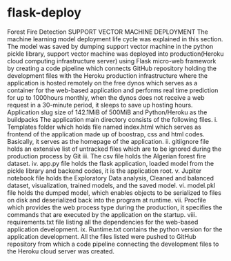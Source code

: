# flask-deploy
Forest Fire Detection 
SUPPORT VECTOR MACHINE DEPLOYMENT
The machine learning model deployment life cycle was explained in this section. The model was saved by dumping support vector machine in the python pickle library, support vector machine was deployed into production(Heroku cloud computing infrastructure server) using Flask micro-web framework by creating a code pipeline which connects GitHub repository holding the development files with the Heroku production infrastructure where the application is hosted remotely on the free dynos which serves as a container for the web-based application and performs real time prediction for up to 1000hours monthly, when the dynos does not receive a web request in a 30-minute period, it sleeps to save up hosting hours. Application slug size of 142.1MiB of 500MiB and Python/Heroku as the buildpacks
The application main directory consists of the following files.
i. Templates folder which holds file named index.html which serves as frontend of the application made up of boostrap, css and html codes. Basically, it serves as the homepage of the application.
ii. gitiignore file holds an extensive list of untracked files which are to be ignored during the production process by Git
iii. The csv file holds the Algerian forest fire dataset.
iv. app.py file holds the flask application, loaded model from the pickle library and backend codes, it is the application root.
v. Jupiter notebook file holds the Exploratory Data analysis, Cleaned and balanced dataset, visualization, trained models, and the saved model.
vi. model.pkl file holds the dumped model, which enables objects to be serialized to files on disk and deserialized back into the program at runtime.
vii. Procfile which provides the web process type during the production, it specifies the commands that are executed by the application on the startup.
viii. requirements.txt file listing all the dependencies for the web-based application development.
ix. Runtime.txt contains the python version for the application development.
All the files listed were pushed to GitHub repository from which a code pipeline connecting the development files to the Heroku cloud server was created.
